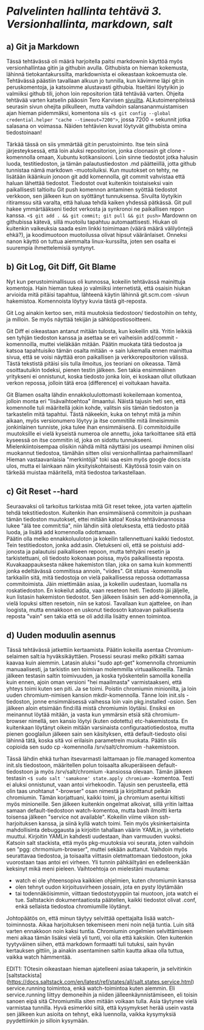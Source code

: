 # *Palvelinten hallinta tehtävä 3. Versionhallinta, markdown,  salt*

## a) Git ja Markdown
Tässä tehtävässä oli määrä harjoitella paitsi markdownin käyttöä myös versionhallintaa gitin ja githubin avulla. Githubista on hieman kokemusta, lähinnä tietokantakurssilta, markdownista ei oikeastaan kokoemusta ole. Tehtävässä päästiin tavallaan alkuun jo tunnilla,
 kun kävimme läpi git:in peruskomentoja, ja katsoimme alustavasti githubia. Itseltäni löytyikin jo valmiiksi github tili, johon loin repositorion tätä tehtävää varten. Ohjeita tehtävää varten katselin pääosin Tero Karvisen [sivuilta](http://terokarvinen.com/2016/publish-your-project-with-github/). ALkutoimenpiteissä seurasin sivun ohejita pilkulleen, mutta vaihdoin salansananmuistamisen ajan hieman pidemmäksi, komentona siis `<$ git config --global credential.helper "cache --timeout=7200">`, jossa 7200 = sekunnit jotka salasana on voimassa. Näiden tehtävien kuvat löytyvät githubista omina tiedostoinaan! 

Tärkää tässä on siis ymmärtää git:in perustoiminto. Itse tein siinä järjesteyksessä, että loin aluksi repositorion, jonka cloonasin git clone -komennolla omaan, Xubuntu kotikansiooni. Loin sinne tiedostot jotka halusin luoda, testitiedoston, ja tämän palautustiedoston .md päätteiillä, jotta github tunnistaa nämä markdown -muotoiluiksi. Kun muutokset on tehty, ne lisätään ikäänkuin jonoon git add komennolla, git commit vahvistaa että haluan lähettää tiedostot. Tiedostot ovat kuitenkin toistaiseksi vain paikallisesti taltioitu Git push komennon antaminen syöttää tiedostot verkkoon, sen jälkeen kun on syöttänyt tunnuksensa. Sivuilta löytyikin ritiramssu sitä varalta, että haluaa tehdä kaiken yhdessä pätkässä. Git pull hakee ymmärtääkseni tiedot verkosta ja synkronoi ne paikallisen repon kanssa. 
`<$ git add . && git commit; git pull && git push>` Mardownn on githubissa kätevä, sillä muotoilu tapahtuu automaattisesti. Hiukan oli kuitenkin vaikeuksia saada esim linkki toimimaan (väärä määrä välilyöntejä ehkä?), ja koodimuotoon muotoilussa olivat hipsut vääränlaiset. Onneksi nanon käyttö on tuttua aiemmalta linux-kurssilta, joten sen osalta ei suurempia ihmettelemisiä syntynyt.

## b) Git Log, Git Diff, Git Blame
Nyt kun perustoiminallisuus oli kunnossa, kokeilin tehtävässä mainittuja komentoja. Hain hieman tukea jo valmiiksi internetistä, että osaisin hiukan arvioida mitä pitäisi tapahtua, lähteenä käytin lähinnä git.scm.com -sivun hakemistoa. Komennoista löytyy kuvia tästä git-reposta. 

Git Log ainakin kertoo sen, mitä muutoksia tiedostoon/ tiedostoihin on tehty, ja milloin. Se myös näyttää tekijän ja sähköpostiosoitteeni. 

Git Diff ei oikeastaan antanut mitään tulosta, kun kokeilin sitä. Yritin leikkiä sen tyhjän tiedoston kanssa ja asettaa se eri vaiheisiin add/commit -komennoilla, muttei vieläkään mitään. Päätin muokata tätä tiedostoa ja katsoa tapahtuisiko tämän osalta mitään -> sain lukemalla ennen mainittua sivua, että se voisi näyttää eron paikallisen ja verkkorepositorion välissä. Tästä tekstistä pitäisi siis tulla ilmoitus, jos teoriani on oikeassa. Tämä osoittautuikin todeksi, pienen testin jälkeen. Sen takia ensimmäinen yritykseni ei onnistunut, koska tiedosto jonka loin, ei koskaan ollut ollutkaan verkon repossa, jolloin tätä eroa (difference) ei voitukaan havaita. 

Git Blamen osalta lähdin ennakkoluulottomasti kokeilemaan komentoa, jolloin monta eri "lisävaihtoehtoa" ilmaantui. Näistä tajusin heti sen, että komennolle tuli määritellä jokin kohde, valitsin siis tämän tiedoston ja tarkastelin mitä tapahtui. Tästä näkeekin, kuka on tehnyt mitä ja mihin aikaan, myös versionumero löytyy ja itse commitille mitä ilmeisimmin jonkinlainen tunniste, joka tulee ihan ensimmäisenä. Ei commitoiduille muutoksille ei vielä kyseistä numeroa ole annettu, joka tarkoittanee sitä että kyseessä on itse commitin id, joka on sidottu tunnukseeni. Mielenkiintoisempaa olisikin nähdä miltä näyttäisi jos useampi ihminen olisi muokannut tiedostoa, tämähän sitten olisi versionhallintaa parhaimmillaan! Hieman vastaavanlaisia "merkintöjä" toki saa esim myös google docs:ista ulos, mutta ei lainkaan näin yksityiskohtaisesti. Käytössä tosin vain on tärkeää muistaa määritellä, mitä tiedostoa tarkastellaan. 

## c) Git Reset --hard

Seuraavaksi oli tarkoitus tarkistaa mitä Git reset tekee, jota varten ajattelin tehdä tekstitiedoston. Kuitenkin ihan ensimmäisenä commitoin ja pushaan tämän tiedoston muutokset, ettei mitään katoa! Koska tehtävänannossa lukee "älä tee commit:tia", niin lähdin siitä oletuksesta, että tiedosto pitää luoda, ja lisätä add komennolla odottamaan.  
Päätin olla melko ennakkoluuloton ja kokeilin tallennettuani kaikki tiedostot. Tein testitiedoston, jonka add:asin. Oletukseni oli, että se poistuisi add-jonosta ja palautuisi paikalliseen repoon, mutta tehtyäni resetin ja tarkistettuani, oli tiedosto kokonaan poissa, myös paikallisesta reposta. Kuvakaappauksesta näkee hakemiston tilan, joka on sama kuin kommentti jonka edeltävässä commitissa annoin, "viides".  Git status -komennolla tarkkailin sitä, mitä tiedostoja on vielä paikallisessa repossa odottamassa commitoimista. Jäin miettimään asiaa, ja kokeilin uudestaan, luomalla ns roskatiedoston. En kokeilut addia, vaan reseteon heti. Tiedosto jäi jäljelle, kun listasin hakemiston tiedostot. Sen jälkeen lisäsin sen add-komennolla, ja vielä lopuksi sitten resetoin, niin se katosi. Tavallaan kun ajattelee, on ihan loogista, mutta ennakkoon en uskonut tiedosotn katoavan paikallisesta reposta "vain" sen takia että se oli add:illa lisätty ennen toimintoa.  
 
## d) Uuden moduulin asennus

Tässä tehtävässä jatkettiin kertaamista. Päätin kokeilla asentaa Chromium-selaimen salt:ia hyväksikäyttäen. Prosessi seurasi melko pitkälti samaa kaavaa kuin aiemmin. Latasin aluksi "sudo apt-get" komennolla chromiumin manuaalisesti, ja tarkistin sen toimivan molemmilla virtuaalikoneilla. Tämän jälkeen testasin saltin toimivuuden, ja koska työskentelin samoilla koneilla kuin ennen, ajoin oman versioni "hei maailmasta" varmistaakseni, että yhteys toimi kuten sen piti. Ja se toimi. Poistin chromiumin minionilta, ja loin uuden chromium-nimisen kansion mkdir-komennolla. Tänne loin init.sls -tiedoston, jonne ensimmäisessä vaihessa loin vain pkg.installed -osion. Sen jälkeen aloin etsimään find:illä mistä chromiumin löytäisi. Ensiksi en meinannut löytää mitään, ja vasta kun ymmärsin etsiä sitä chromium-browser nimellä, sen kansio löytyi (kuten odotettu) etc-hakemistosta. En kuitenkaan löytänyt oikein mitään varsinaista configuraatiotiedostoa, mutta pienen googlailun jälkeen sain sen käsityksen, että default-tiedosto olisi lähinnä tätä, koska sitä voi erilaisin parametrein muokata. Päätin siis copioida sen sudo cp -komennolla /srv/salt/chromium -hakemistoon. 

Tässä lähdin ehkä turhan itsevarmasti laittamaan jo file.managed komentoa init.sls tiedostoon, määritellen polun toisaalta alkuperäiseen default-tiedostoon ja myös /srv/salt/chromium -kansiossa olevaan. Tämän jälkeen testasin `<$ sudo salt 'samakone' state.apply chromium>` -komentoa. Testi ei aluksi onnistunut, vaan antoi virhekoodin. Tajusin sen perusteella, että olin taas unohtanut "-browser" osan nimestä ja kirjoittanut pelkän chromiumin. Tämän korjattuani, kaikki toimi, ja chromium asentui kiltisti myös minioneille. Sen jälkeen kuitenkin ongelmat alkoivat, sillä yritin laittaa samaan default-tiedostoon watch-komentoa, mutta bash ilmoitti kerta toisensa jälkeen "service not available". Kokeilin viime viikon ssh-harjoituksen kanssa, ja siinä kyllä watch toimi. Tein myös yksinkertaisinta mahdollisinta debuggausta ja kirjoitin tahallaan väärin YAMLin, ja virhetieto muuttui. Kirjoitin YAMLin kahdesti uudestaan, ihan varmuuden vuoksi. Katsoin salt stackista, että myös pkg-muutoksia voi seurata, joten vaihdoin sen "pgg: chrmomium-browser", muttei sekään auttanut. Vaihdoin myös seurattavaa tiedostoa, ja toisaalta viittasin oletmattomaan tiedostoon, joka vuorostaan taas antoi eri virheen. Yli tunnin pähkäiltyäni en edelleenkään keksinyt mikä meni pieleen. Vaihtoehtoja on mielestäni muutama:

* watch ei ole yhteensopiva kaikkien ohjelmien, kuten chromiumin kanssa
* olen tehnyt oudon kirjoitusvirheen jossain, jota en pysty löytämään
* tai todennäköisimmin, viittaan tiedostotyyppiin tai muotoon, jota watch ei tue. Saltstackin dokumentaatiosta päätellen, kaikki tiedostot olivat .conf, enkä sellaista tiedostoa chromiumille löytänyt. 

Johtopäätös on, että minun täytyy selvittää opettajalta lisää watch-toiminnosta. Aikaa harjoituksen tekemiseen meni noin neljä tuntia. Luin sitä varten ennakkoon noin kaksi tuntia. Chromiumin ongelmien selvittämiseen meni aikaa tämän lisäksi vielä yli tunti, voi olla että kaksikin. Olen kuitenkin tyytyväinen siihen, että markdown formaatti tuli tutuksi, sain hyvän kertauksen gittiin, ja ainakin asentaminen saltin kautta alkaa olla tuttua, vaikka watch hämmentää.  

EDIT1: TOtesin oikeastaan hieman ajatelleeni asiaa takaperin, ja selvitinkin [saltstackista] (https://docs.saltstack.com/en/latest/ref/states/all/salt.states.service.html) service.running toimintoa, enkä watch-toimintoa kuten aiemmin. Eli service.running liittyy demoneihin ja niiden jälleenkäynnistämiseen, eli toisin sanoen eipä sitä Chromiumilla siten mitään voikaan tulla. Asia täytynee vielä varmistaa tunnilla. Hyvä esimerkki siitä, että kysymykset herää usein vasta sen jälkeen kun asioita on tehnyt, eikä luennolla, vaikka kysymyksiä pyydettiinkin jo silloin kysymään.  
